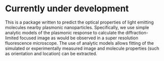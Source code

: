 # Currently under development

This is a package written to predict the optical properties of light emitting molecules nearby plasmonic nanoparticles. Specifically, we use simple analytic models of the plasmonic response to calculate the diffraction-limited focused image as would be observed in a super resolution fluorescence microscope. The use of analytic models allows fitting of the simulated or experimentally measured image and molecule properties (such as orientation and location) can be extracted.